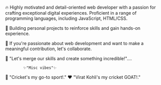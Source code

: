 🔥 Highly motivated and detail-oriented web developer with a passion for crafting exceptional digital experiences. Proficient in a range of programming languages, including JavaScript, HTML/CSS.<br>

🚀 Building personal projects to reinforce skills and gain hands-on experience.<br>

🤝 If you're passionate about web development and want to make a meaningful contribution, let's collaborate.<br>

🤖 "Let's merge our skills and create something incredible!"....<br>



            ✨"Misc vibes"✨

🏏 "Cricket's my go-to sport!."
❤️ "Virat Kohli's my cricket GOAT!."

<!---
Kamran-Ahmad-ops/Kamran-Ahmad-ops is a ✨ special ✨ repository because its `README.md` (this file) appears on your GitHub profile.
You can click the Preview link to take a look at your changes.
--->
